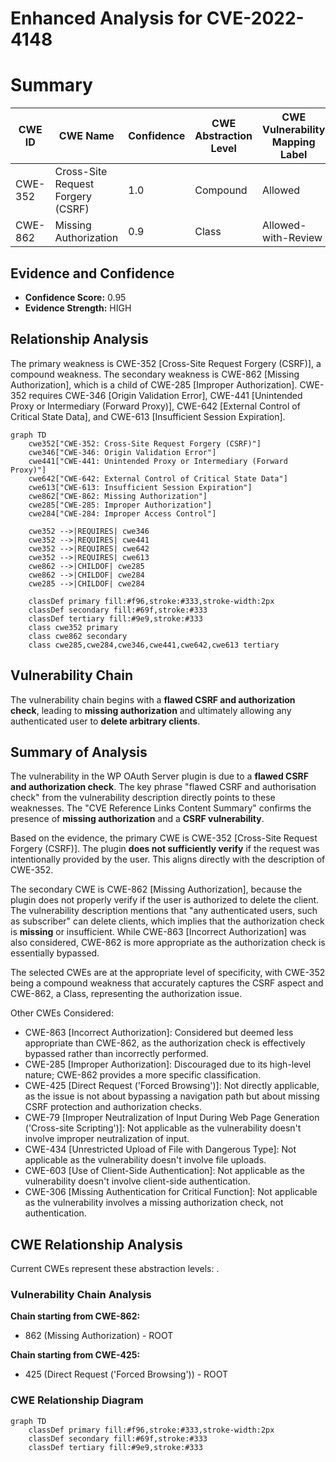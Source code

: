 # Enhanced Analysis for CVE-2022-4148

# Summary
| CWE ID | CWE Name | Confidence | CWE Abstraction Level | CWE Vulnerability Mapping Label | CWE-Vulnerability Mapping Notes |
|---|---|---|---|---|---|
| CWE-352 | Cross-Site Request Forgery (CSRF) | 1.0 | Compound | Allowed | Primary CWE |
| CWE-862 | Missing Authorization | 0.9 | Class | Allowed-with-Review | Secondary Candidate |

## Evidence and Confidence

*   **Confidence Score:** 0.95
*   **Evidence Strength:** HIGH

## Relationship Analysis
The primary weakness is CWE-352 [Cross-Site Request Forgery (CSRF)], a compound weakness. The secondary weakness is CWE-862 [Missing Authorization], which is a child of CWE-285 [Improper Authorization]. CWE-352 requires CWE-346 [Origin Validation Error], CWE-441 [Unintended Proxy or Intermediary (Forward Proxy)], CWE-642 [External Control of Critical State Data], and CWE-613 [Insufficient Session Expiration].

```mermaid
graph TD
    cwe352["CWE-352: Cross-Site Request Forgery (CSRF)"]
    cwe346["CWE-346: Origin Validation Error"]
    cwe441["CWE-441: Unintended Proxy or Intermediary (Forward Proxy)"]
    cwe642["CWE-642: External Control of Critical State Data"]
    cwe613["CWE-613: Insufficient Session Expiration"]
    cwe862["CWE-862: Missing Authorization"]
    cwe285["CWE-285: Improper Authorization"]
    cwe284["CWE-284: Improper Access Control"]

    cwe352 -->|REQUIRES| cwe346
    cwe352 -->|REQUIRES| cwe441
    cwe352 -->|REQUIRES| cwe642
    cwe352 -->|REQUIRES| cwe613
    cwe862 -->|CHILDOF| cwe285
    cwe862 -->|CHILDOF| cwe284
    cwe285 -->|CHILDOF| cwe284

    classDef primary fill:#f96,stroke:#333,stroke-width:2px
    classDef secondary fill:#69f,stroke:#333
    classDef tertiary fill:#9e9,stroke:#333
    class cwe352 primary
    class cwe862 secondary
    class cwe285,cwe284,cwe346,cwe441,cwe642,cwe613 tertiary
```

## Vulnerability Chain
The vulnerability chain begins with a **flawed CSRF and authorization check**, leading to **missing authorization** and ultimately allowing any authenticated user to **delete arbitrary clients**.

## Summary of Analysis
The vulnerability in the WP OAuth Server plugin is due to a **flawed CSRF and authorization check**. The key phrase "flawed CSRF and authorisation check" from the vulnerability description directly points to these weaknesses. The "CVE Reference Links Content Summary" confirms the presence of **missing authorization** and a **CSRF vulnerability**.

Based on the evidence, the primary CWE is CWE-352 [Cross-Site Request Forgery (CSRF)]. The plugin **does not sufficiently verify** if the request was intentionally provided by the user. This aligns directly with the description of CWE-352.

The secondary CWE is CWE-862 [Missing Authorization], because the plugin does not properly verify if the user is authorized to delete the client. The vulnerability description mentions that "any authenticated users, such as subscriber" can delete clients, which implies that the authorization check is **missing** or insufficient. While CWE-863 [Incorrect Authorization] was also considered, CWE-862 is more appropriate as the authorization check is essentially bypassed.

The selected CWEs are at the appropriate level of specificity, with CWE-352 being a compound weakness that accurately captures the CSRF aspect and CWE-862, a Class, representing the authorization issue.

Other CWEs Considered:

*   CWE-863 [Incorrect Authorization]: Considered but deemed less appropriate than CWE-862, as the authorization check is effectively bypassed rather than incorrectly performed.
*   CWE-285 [Improper Authorization]: Discouraged due to its high-level nature; CWE-862 provides a more specific classification.
*   CWE-425 [Direct Request ('Forced Browsing')]: Not directly applicable, as the issue is not about bypassing a navigation path but about missing CSRF protection and authorization checks.
* CWE-79 [Improper Neutralization of Input During Web Page Generation ('Cross-site Scripting')]: Not applicable as the vulnerability doesn't involve improper neutralization of input.
* CWE-434 [Unrestricted Upload of File with Dangerous Type]: Not applicable as the vulnerability doesn't involve file uploads.
* CWE-603 [Use of Client-Side Authentication]: Not applicable as the vulnerability doesn't involve client-side authentication.
* CWE-306 [Missing Authentication for Critical Function]: Not applicable as the vulnerability involves a missing authorization check, not authentication.


## CWE Relationship Analysis

Current CWEs represent these abstraction levels: .


### Vulnerability Chain Analysis

**Chain starting from CWE-862:**
- 862 (Missing Authorization) - ROOT


**Chain starting from CWE-425:**
- 425 (Direct Request ('Forced Browsing')) - ROOT



### CWE Relationship Diagram

```mermaid
graph TD
    classDef primary fill:#f96,stroke:#333,stroke-width:2px
    classDef secondary fill:#69f,stroke:#333
    classDef tertiary fill:#9e9,stroke:#333
```